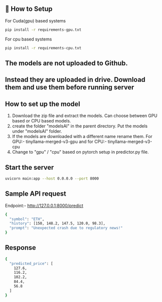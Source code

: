 ## 🚀 How to Setup

For Cuda(gpu) based systems

```bash
pip install -r requirements-gpu.txt
```

For cpu based systems

```bash
pip install -r requirements-cpu.txt
```

## The models are not uploaded to Github.

## Instead they are uploaded in drive. Download them and use them before running server

## How to set up the model

1. Download the zip file and extract the models. Can choose between GPU based or CPU based models.
2. create the folder "modelsAI" in the parent directory. Put the models under "modelsAI" folder.
3. If the models are downloaded with a different name rename them. For GPU:- tinyllama-merged-v3-gpu and for CPU:- tinyllama-merged-v3-cpu
4. Change to "gpu" / "cpu" based on pytorch setup in predictor.py file.

## Start the server

```bash
uvicorn main:app --host 0.0.0.0 --port 8000
```

## Sample API request

Endpoint:- http://127.0.0.1:8000/predict

```bash
{
  "symbol": "ETH",
  "history": [150, 148.2, 147.5, 120.0, 98.3],
  "prompt": "Unexpected crash due to regulatory news!"
}
```

## Response

```bash
{
  "predicted_price": [
    127.6,
    116.2,
    102.2,
    84.4,
    56.8
  ]
}
```
